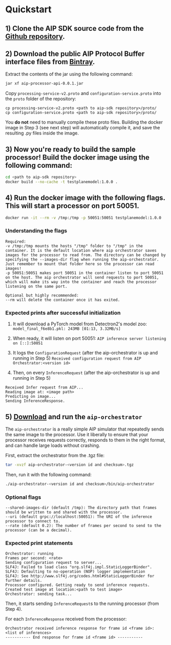 # Quickstart

## 1) Clone the AIP SDK source code from the [Github repository](https://github.palantir.build/video/aip-sdk).

## 2) Download the public AIP Protocol Buffer interface files from [Bintray](https://bintray.com/palantir/releases/download_file?file_path=com%2Fpalantir%2Faip%2Fprocessors%2Fapi%2Faip-processor-api%2F0.0.1%2Faip-processor-api-0.0.1.jar).
Extract the contents of the jar using the following command:
```bash
jar xf aip-processor-api-0.0.1.jar
```

Copy `processing-service-v2.proto` and `configuration-service.proto` into the `proto` folder of the repository:
```
cp processing-service-v2.proto <path to aip-sdk repository>/proto/
cp configuration-service.proto <path to aip-sdk repository>/proto/
```

You **do not** need to manually compile these proto files. Building the docker image in Step 3 (see next step) will
automatically compile it, and save the resulting .py files inside the image.

## 3) Now you're ready to build the sample processor! Build the docker image using the following command:
```bash
cd <path to aip-sdk repository>
docker build --no-cache -t testplanemodel:1.0.0 .
```

## 4) Run the docker image with the following flags. This will start a processor on port 50051.
```bash
docker run -it --rm -v /tmp:/tmp -p 50051:50051 testplanemodel:1.0.0
```

### Understanding the flags
```
Required:
-v /tmp:/tmp mounts the hosts "/tmp" folder to "/tmp" in the container. It is the default location where aip orchestrator saves images for the processor to read from. The directory can be changed by specifying the --images-dir flag when running the aip-orchestrator. Just remember to mount that folder here so the processor can read images!
-p 50051:50051 makes port 50051 in the container listen to port 50051 on the host. The aip orchestrator will send requests to port 50051, which will make its way into the container and reach the processor listening on the same port.

Optional but highly recommended:
--rm will delete the container once it has exited.
```

### Expected prints after successful initialization

1) It will download a PyTorch model from Detectron2's model zoo:
`model_final_f6e8b1.pkl: 243MB [01:13, 3.32MB/s]`

2) When ready, it will listen on port 50051:
`AIP inference server listening on [::]:50051`

3) It logs the `ConfigurationRequest` (after the aip-orchestrator is up and running in Step 5)
`Received configuration request from AIP Orchestrator:<version id>`

4) Then, on every `InferenceRequest` (after the aip-orchestrator is up and running in Step 5)
```
Received Infer request from AIP...
Reading image at: <image path>
Predicting on image...
Sending InferenceResponse.
```

## 5) [Download](https://publish.artifactory.palantir.build/ui/repos/tree/General/internal-dist-snapshot%2Fcom%2Fpalantir%2Faip%2Faip-orchestrator%2F1.35.0-19-ge15c432%2Faip-orchestrator-1.35.0-19-ge15c432.tgz) and run the `aip-orchestrator`

The `aip-orchestrator` is a really simple AIP simulator that repeatedly sends the same image to the processor. Use it liberally
to ensure that your processor receives requests correctly, responds to them in the right format, and can handle large loads
without crashing.

First, extract the orchestrator from the .tgz file:
```bash
tar -xvzf aip-orchestrator-<version id and checksum>.tgz
```

Then, run it with the following command:
```bash
./aip-orchestrator-<version id and checksum>/bin/aip-orchestrator
```

### Optional flags
```
--shared-images-dir (default /tmp): The directory path that frames should be written to and shared with the processor.
--uri (default grpc://localhost:50051): The URI of the inference processor to connect to.
--rate (default 0.2): The number of frames per second to send to the processor (can be a decimal).
```

### Expected print statements
```
Orchestrator: running
Frames per second: <rate>
Sending configuration request to server...
SLF4J: Failed to load class "org.slf4j.impl.StaticLoggerBinder".
SLF4J: Defaulting to no-operation (NOP) logger implementation
SLF4J: See http://www.slf4j.org/codes.html#StaticLoggerBinder for further details.
Processor configured. Getting ready to send inference requests.
Created test image at location:<path to test image>
Orchestrator: sending task...
```

Then, it starts sending `InferenceRequest`s to the running processor (from Step 4).

For each `InferenceResponse` received from the processor:
```
Orchestrator received inference response for frame id <frame id>:
<list of inferences>
----------- End response for frame id <frame id> -----------
```
